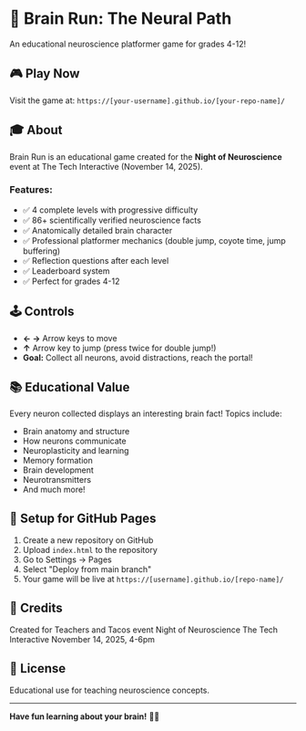 # 🧠 Brain Run: The Neural Path

An educational neuroscience platformer game for grades 4-12!

## 🎮 Play Now

Visit the game at: `https://[your-username].github.io/[your-repo-name]/`

## 🎓 About

Brain Run is an educational game created for the **Night of Neuroscience** event at The Tech Interactive (November 14, 2025). 

### Features:
- ✅ 4 complete levels with progressive difficulty
- ✅ 86+ scientifically verified neuroscience facts
- ✅ Anatomically detailed brain character
- ✅ Professional platformer mechanics (double jump, coyote time, jump buffering)
- ✅ Reflection questions after each level
- ✅ Leaderboard system
- ✅ Perfect for grades 4-12

## 🕹️ Controls

- **← →** Arrow keys to move
- **↑** Arrow key to jump (press twice for double jump!)
- **Goal:** Collect all neurons, avoid distractions, reach the portal!

## 📚 Educational Value

Every neuron collected displays an interesting brain fact! Topics include:
- Brain anatomy and structure
- How neurons communicate
- Neuroplasticity and learning
- Memory formation
- Brain development
- Neurotransmitters
- And much more!

## 🚀 Setup for GitHub Pages

1. Create a new repository on GitHub
2. Upload `index.html` to the repository
3. Go to Settings → Pages
4. Select "Deploy from main branch"
5. Your game will be live at `https://[username].github.io/[repo-name]/`

## 🎨 Credits

Created for Teachers and Tacos event
Night of Neuroscience
The Tech Interactive
November 14, 2025, 4-6pm

## 📝 License

Educational use for teaching neuroscience concepts.

---

**Have fun learning about your brain!** 🧠✨

